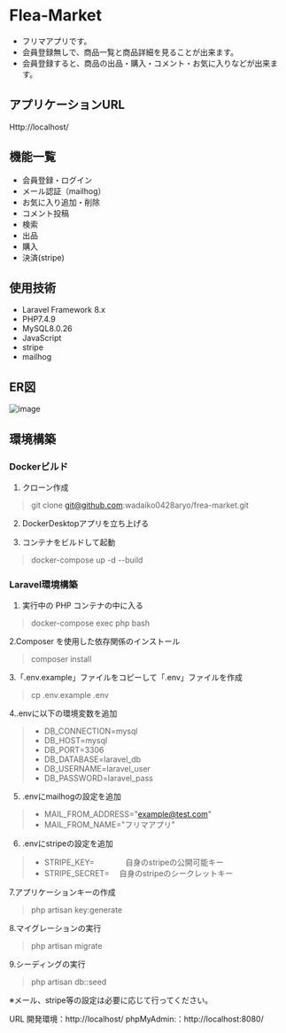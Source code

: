 # Flea-Market
- フリマアプリです。
- 会員登録無しで、商品一覧と商品詳細を見ることが出来ます。
- 会員登録すると、商品の出品・購入・コメント・お気に入りなどが出来ます。

## アプリケーションURL
Http://localhost/

## 機能一覧
- 会員登録・ログイン
- メール認証（mailhog）
- お気に入り追加・削除
- コメント投稿
- 検索
- 出品
- 購入
- 決済(stripe)

## 使用技術
- Laravel Framework 8.x
- PHP7.4.9
- MySQL8.0.26
- JavaScript
- stripe
- mailhog

## ER図
![image](https://github.com/user-attachments/assets/02a964aa-f8da-49a6-9642-181747e89815)


## 環境構築
### Dockerビルド

1. クローン作成
> git clone git@github.com:wadaiko0428aryo/frea-market.git

2. DockerDesktopアプリを立ち上げる

3. コンテナをビルドして起動
> docker-compose up -d --build

### Laravel環境構築
1. 実行中の PHP コンテナの中に入る
> docker-compose exec php bash

2.Composer を使用した依存関係のインストール
> composer install

3.「.env.example」ファイルをコピーして「.env」ファイルを作成
> cp .env.example .env

4..envに以下の環境変数を追加
> - DB_CONNECTION=mysql
> - DB_HOST=mysql
> - DB_PORT=3306
> - DB_DATABASE=laravel_db
> - DB_USERNAME=laravel_user
> - DB_PASSWORD=laravel_pass

5. .envにmailhogの設定を追加
> - MAIL_FROM_ADDRESS="example@test.com"
> - MAIL_FROM_NAME="フリマアプリ"

6. .envにstripeの設定を追加
> - STRIPE_KEY=　　　　自身のstripeの公開可能キー
> - STRIPE_SECRET=　  自身のstripeのシークレットキー
   
7.アプリケーションキーの作成
> php artisan key:generate

8.マイグレーションの実行
> php artisan migrate

9.シーディングの実行
> php artisan db::seed  

※メール、stripe等の設定は必要に応じて行ってください。



URL
開発環境：http://localhost/
phpMyAdmin:：http://localhost:8080/
